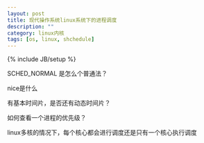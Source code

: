 ```yaml
---
layout: post
title: 现代操作系统linux系统下的进程调度
description: ""
category: linux内核
tags: [os, linux, shchedule]
---
```

{% include JB/setup %}


SCHED_NORMAL 是怎么个普通法？

nice是什么

有基本时间片，是否还有动态时间片？


如何查看一个进程的优先级？

linux多核的情况下，每个核心都会进行调度还是只有一个核心执行调度